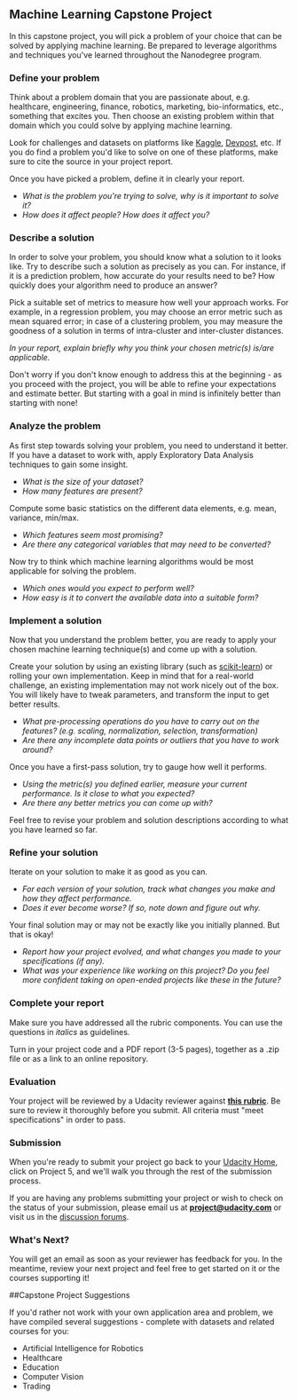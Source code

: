 ## Machine Learning Capstone Project

In this capstone project, you will pick a problem of your choice that can be solved by applying machine learning. Be prepared to leverage algorithms and techniques you've learned throughout the Nanodegree program.

### Define your problem
Think about a problem domain that you are passionate about, e.g. healthcare, engineering, finance, robotics, marketing, bio-informatics, etc., something that excites you. Then choose an existing problem within that domain which you could solve by applying machine learning.

Look for challenges and datasets on platforms like [Kaggle](https://www.kaggle.com/), [Devpost](http://devpost.com/), etc. If you do find a problem you'd like to solve on one of these platforms, make sure to cite the source in your project report.

Once you have picked a problem, define it in clearly your report.

- _What is the problem you're trying to solve, why is it important to solve it?_
- _How does it affect people? How does it affect you?_

### Describe a solution
In order to solve your problem, you should know what a solution to it looks like. Try to describe such a solution as precisely as you can. For instance, if it is a prediction problem, how accurate do your results need to be? How quickly does your algorithm need to produce an answer?

Pick a suitable set of metrics to measure how well your approach works. For example, in a regression problem, you may choose an error metric such as mean squared error; in case of a clustering problem, you may measure the goodness of a solution in terms of intra-cluster and inter-cluster distances.

_In your report, explain briefly why you think your chosen metric(s) is/are applicable._

Don't worry if you don't know enough to address this at the beginning - as you proceed with the project, you will be able to refine your expectations and estimate better. But starting with a goal in mind is infinitely better than starting with none!

### Analyze the problem

As first step towards solving your problem, you need to understand it better. If you have a dataset to work with, apply Exploratory Data Analysis techniques to gain some insight.

- _What is the size of your dataset?_
- _How many features are present?_

Compute some basic statistics on the different data elements, e.g. mean, variance, min/max.

- _Which features seem most promising?_
- _Are there any categorical variables that may need to be converted?_

Now try to think which machine learning algorithms would be most applicable for solving the problem.

- _Which ones would you expect to perform well?_
- _How easy is it to convert the available data into a suitable form?_

### Implement a solution

Now that you understand the problem better, you are ready to apply your chosen machine learning technique(s) and come up with a solution.

Create your solution by using an existing library (such as [scikit-learn](scikit-learn.org/)) or rolling your own implementation. Keep in mind that for a real-world challenge, an existing implementation may not work nicely out of the box. You will likely have to tweak parameters, and transform the input to get better results.

- _What pre-processing operations do you have to carry out on the features? (e.g. scaling, normalization, selection, transformation)_
- _Are there any incomplete data points or outliers that you have to work around?_

Once you have a first-pass solution, try to gauge how well it performs.

- _Using the metric(s) you defined earlier, measure your current performance. Is it close to what you expected?_
- _Are there any better metrics you can come up with?_

Feel free to revise your problem and solution descriptions according to what you have learned so far.

### Refine your solution

Iterate on your solution to make it as good as you can.

- _For each version of your solution, track what changes you make and how they affect performance._
- _Does it ever become worse? If so, note down and figure out why._

Your final solution may or may not be exactly like you initially planned. But that is okay!

- _Report how your project evolved, and what changes you made to your specifications (if any)._
- _What was your experience like working on this project? Do you feel more confident taking on open-ended projects like these in the future?_

### Complete your report

Make sure you have addressed all the rubric components. You can use the questions in _italics_ as guidelines.

Turn in your project code and a PDF report (3-5 pages), together as a .zip file or as a link to an online repository.

### Evaluation

Your project will be reviewed by a Udacity reviewer against **<a href="https://docs.google.com/document/d/1fC82dy85yskqNeMbB1Xz4wsOZGW--BIZXS1IWhJvrGM/pub" target="_blank">this rubric</a>**. Be sure to review it thoroughly before you submit. All criteria must "meet specifications" in order to pass.

### Submission
When you're ready to submit your project go back to your <a href="https://www.udacity.com/me" target="_blank">Udacity Home</a>, click on Project 5, and we'll walk you through the rest of the submission process.

If you are having any problems submitting your project or wish to check on the status of your submission, please email us at **project@udacity.com** or visit us in the <a href="http://discussions.udacity.com" target="_blank">discussion forums</a>.

### What's Next?
You will get an email as soon as your reviewer has feedback for you. In the meantime, review your next project and feel free to get started on it or the courses supporting it!

##Capstone Project Suggestions

If you'd rather not work with your own application area and problem, we have compiled several suggestions - complete with datasets and related courses for you:

- Artificial Intelligence for Robotics
- Healthcare
- Education
- Computer Vision
- Trading

